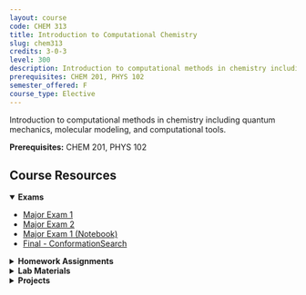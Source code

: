 ```yaml
---
layout: course
code: CHEM 313
title: Introduction to Computational Chemistry
slug: chem313
credits: 3-0-3
level: 300
description: Introduction to computational methods in chemistry including quantum mechanics, molecular modeling, and computational tools.
prerequisites: CHEM 201, PHYS 102
semester_offered: F
course_type: Elective
---
```


Introduction to computational methods in chemistry including quantum mechanics, molecular modeling, and computational tools.

**Prerequisites:** CHEM 201, PHYS 102

## <i class="fas fa-book"></i> Course Resources

<details open>
<summary><strong><i class="fas fa-file-alt"></i> Exams</strong></summary>
<ul>
<li><a href="/assets/resources/electives/chem313/Exams/Major1.pdf">Major Exam 1</a></li>
<li><a href="/assets/resources/electives/chem313/Exams/Major2.pdf">Major Exam 2</a></li>
<li><a href="/assets/resources/electives/chem313/Exams/Major1.ipynb" download>Major Exam 1 (Notebook)</a></li>
<li><a href="/assets/resources/electives/chem313/Exams/Final - ConformationSearch.ipynb" download>Final - ConformationSearch</a></li>
</ul>
</details>

<details>
<summary><strong><i class="fas fa-clipboard-list"></i> Homework Assignments</strong></summary>
<ul>
<li><a href="/assets/resources/electives/chem313/HWs/Hw3.pdf">Homework 3</a></li>
<li><a href="/assets/resources/electives/chem313/HWs/Quantum Mechanics.ipynb" download>Quantum Mechanics Assignment</a></li>
<li><a href="/assets/resources/electives/chem313/HWs/Summary.pdf">Summary</a></li>
</ul>
</details>

<details>
<summary><strong><i class="fas fa-flask"></i> Lab Materials</strong></summary>
<ul>
<li><a href="/assets/resources/electives/chem313/Labs/Box1D.pdf">Box1D Lab</a></li>
<li><a href="/assets/resources/electives/chem313/Labs/CationPi.pdf">Cation-Pi Interaction Lab</a></li>
<li><a href="/assets/resources/electives/chem313/Labs/Machine Learning.ipynb" download>Machine Learning Lab</a></li>
<li><a href="/assets/resources/electives/chem313/Labs/Molecular Structure.ipynb" download>Molecular Structure Lab</a></li>
<li><a href="/assets/resources/electives/chem313/Labs/Monte Carlo.ipynb" download>Monte Carlo Lab</a></li>
<li><a href="/assets/resources/electives/chem313/Labs/Quantum Mechanics Review.ipynb" download>Quantum Mechanics Review</a></li>
<li><a href="/assets/resources/electives/chem313/Labs/Simulating Liquid Water.ipynb" download>Simulating Liquid Water</a></li>
<li><a href="/assets/resources/electives/chem313/Labs/Spectroscopic Constants.ipynb" download>Spectroscopic Constants</a></li>
<li><a href="/assets/resources/electives/chem313/Labs/Spectroscopy.pdf">Spectroscopy Lab</a></li>
<li><a href="/assets/resources/electives/chem313/Labs/Symmetry.pdf">Symmetry Lab</a></li>
<li><a href="/assets/resources/electives/chem313/Labs/waterMO.pdf">Water Molecular Orbitals</a></li>
</ul>
</details>

<details>
<summary><strong><i class="fas fa-chart-bar"></i> Projects</strong></summary>
<ul>
<li><a href="/assets/resources/electives/chem313/Projects/HartreeFock.pdf">Hartree-Fock Project</a></li>
<li><a href="/assets/resources/electives/chem313/Projects/Project Proposal.pdf">Project Proposal</a></li>
<li><a href="/assets/resources/electives/chem313/Projects/SCF_Presentation.pdf">SCF Presentation</a></li>
<li><a href="/assets/resources/electives/chem313/Projects/SCF_Procedure.ipynb" download>SCF Procedure</a></li>
</ul>
</details>